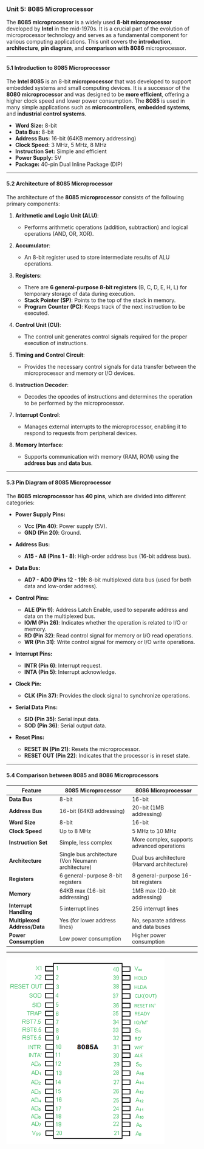 ### **Unit 5: 8085 Microprocessor**

The **8085 microprocessor** is a widely used **8-bit microprocessor** developed by **Intel** in the mid-1970s. It is a crucial part of the evolution of microprocessor technology and serves as a fundamental component for various computing applications. This unit covers the **introduction**, **architecture**, **pin diagram**, and **comparison with 8086** microprocessor.

---

#### **5.1 Introduction to 8085 Microprocessor**

The **Intel 8085** is an 8-bit **microprocessor** that was developed to support embedded systems and small computing devices. It is a successor of the **8080 microprocessor** and was designed to be **more efficient**, offering a higher clock speed and lower power consumption. The **8085** is used in many simple applications such as **microcontrollers**, **embedded systems**, and **industrial control systems**.

- **Word Size:** 8-bit
- **Data Bus:** 8-bit
- **Address Bus:** 16-bit (64KB memory addressing)
- **Clock Speed:** 3 MHz, 5 MHz, 8 MHz
- **Instruction Set:** Simple and efficient
- **Power Supply:** 5V
- **Package:** 40-pin Dual Inline Package (DIP)

---

#### **5.2 Architecture of 8085 Microprocessor**

The architecture of the **8085 microprocessor** consists of the following primary components:

1. **Arithmetic and Logic Unit (ALU)**:
   - Performs arithmetic operations (addition, subtraction) and logical operations (AND, OR, XOR).
   
2. **Accumulator**:
   - An 8-bit register used to store intermediate results of ALU operations.

3. **Registers**:
   - There are **6 general-purpose 8-bit registers** (B, C, D, E, H, L) for temporary storage of data during execution.
   - **Stack Pointer (SP)**: Points to the top of the stack in memory.
   - **Program Counter (PC)**: Keeps track of the next instruction to be executed.

4. **Control Unit (CU)**:
   - The control unit generates control signals required for the proper execution of instructions.
   
5. **Timing and Control Circuit**:
   - Provides the necessary control signals for data transfer between the microprocessor and memory or I/O devices.

6. **Instruction Decoder**:
   - Decodes the opcodes of instructions and determines the operation to be performed by the microprocessor.

7. **Interrupt Control**:
   - Manages external interrupts to the microprocessor, enabling it to respond to requests from peripheral devices.

8. **Memory Interface**:
   - Supports communication with memory (RAM, ROM) using the **address bus** and **data bus**.

---

#### **5.3 Pin Diagram of 8085 Microprocessor**

The **8085 microprocessor** has **40 pins**, which are divided into different categories:

- **Power Supply Pins:**
  - **Vcc (Pin 40)**: Power supply (5V).
  - **GND (Pin 20)**: Ground.

- **Address Bus:**
  - **A15 - A8 (Pins 1 - 8)**: High-order address bus (16-bit address bus).

- **Data Bus:**
  - **AD7 - AD0 (Pins 12 - 19)**: 8-bit multiplexed data bus (used for both data and low-order address).

- **Control Pins:**
  - **ALE (Pin 9)**: Address Latch Enable, used to separate address and data on the multiplexed bus.
  - **IO/M (Pin 26)**: Indicates whether the operation is related to I/O or memory.
  - **RD (Pin 32)**: Read control signal for memory or I/O read operations.
  - **WR (Pin 31)**: Write control signal for memory or I/O write operations.
  
- **Interrupt Pins:**
  - **INTR (Pin 6)**: Interrupt request.
  - **INTA (Pin 5)**: Interrupt acknowledge.
  
- **Clock Pin:**
  - **CLK (Pin 37)**: Provides the clock signal to synchronize operations.

- **Serial Data Pins:**
  - **SID (Pin 35)**: Serial input data.
  - **SOD (Pin 36)**: Serial output data.

- **Reset Pins:**
  - **RESET IN (Pin 21)**: Resets the microprocessor.
  - **RESET OUT (Pin 22)**: Indicates that the processor is in reset state.

---

#### **5.4 Comparison between 8085 and 8086 Microprocessors**

| Feature                   | **8085 Microprocessor**                             | **8086 Microprocessor**                             |
|---------------------------|-----------------------------------------------------|-----------------------------------------------------|
| **Data Bus**               | 8-bit                                              | 16-bit                                              |
| **Address Bus**            | 16-bit (64KB addressing)                           | 20-bit (1MB addressing)                            |
| **Word Size**              | 8-bit                                              | 16-bit                                              |
| **Clock Speed**            | Up to 8 MHz                                        | 5 MHz to 10 MHz                                     |
| **Instruction Set**        | Simple, less complex                               | More complex, supports advanced operations          |
| **Architecture**           | Single bus architecture (Von Neumann architecture) | Dual bus architecture (Harvard architecture)       |
| **Registers**              | 6 general-purpose 8-bit registers                  | 8 general-purpose 16-bit registers                  |
| **Memory**                 | 64KB max (16-bit addressing)                       | 1MB max (20-bit addressing)                        |
| **Interrupt Handling**     | 5 interrupt lines                                  | 256 interrupt lines                                |
| **Multiplexed Address/Data**| Yes (for lower address lines)                      | No, separate address and data buses                |
| **Power Consumption**      | Low power consumption                              | Higher power consumption                           |

---




![alt text](8085-PIN-1.png)